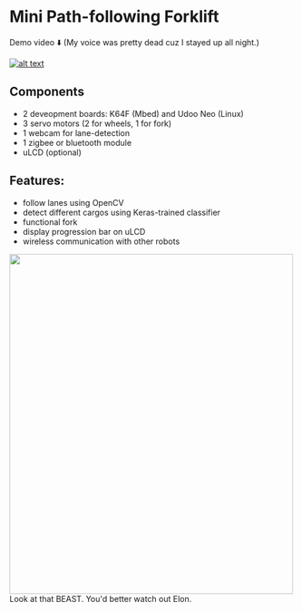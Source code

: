 # Mini Path-following Forklift

Demo video ⬇️ (My voice was pretty dead cuz I stayed up all night.)

[![alt text](https://img.youtube.com/vi/jcWNxPlbGnE/0.jpg)](https://youtu.be/jcWNxPlbGnE)


## Components

- 2 deveopment boards: K64F (Mbed) and Udoo Neo (Linux)
- 3 servo motors (2 for wheels, 1 for fork)
- 1 webcam for lane-detection
- 1 zigbee or bluetooth module
- uLCD (optional)

## Features:
- follow lanes using OpenCV
- detect different cargos using Keras-trained classifier
- functional fork
- display progression bar on uLCD
- wireless communication with other robots

<img src="img/embedfinal_trimmed.JPG" width="500" height="600">
Look at that BEAST. You'd better watch out Elon.
